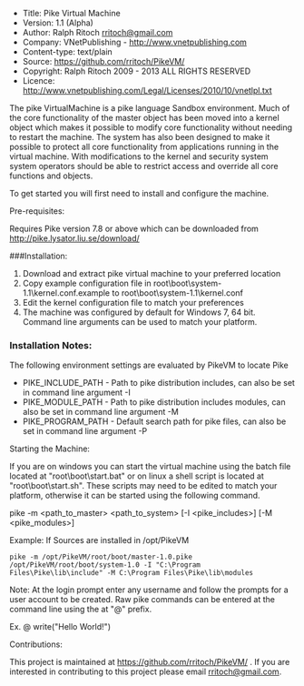 * Title: Pike Virtual Machine
* Version: 1.1 (Alpha)
* Author: Ralph Ritoch <rritoch@gmail.com>
* Company: VNetPublishing - http://www.vnetpublishing.com 
* Content-type: text/plain
* Source: https://github.com/rritoch/PikeVM/
* Copyright:  Ralph Ritoch 2009 - 2013 ALL RIGHTS RESERVED
* Licence: http://www.vnetpublishing.com/Legal/Licenses/2010/10/vnetlpl.txt

The pike VirtualMachine is a pike language Sandbox environment. Much of the
core functionality of the master object has been moved into a kernel object 
which makes it possible to modify core functionality without needing to restart 
the machine. The system has also been designed to make it possible to protect 
all core functionality from applications running in the virtual machine. With 
modifications to the kernel and security system system operators should be able 
to restrict access and override all core functions and objects.  
 
To get started you will first need to install and configure the machine. 

Pre-requisites:

  Requires Pike version 7.8 or above which can be downloaded 
  from http://pike.lysator.liu.se/download/

###Installation:

1. Download and extract pike virtual machine to your preferred location
2. Copy example configuration file in root\boot\system-1.1\kernel.conf.example
 to root\boot\system-1.1\kernel.conf
3. Edit the kernel configuration file to match your preferences
4. The machine was configured by default for Windows 7, 64 bit. Command line 
arguments can be used to match your platform.

### Installation Notes:

The following environment settings are evaluated by PikeVM to locate Pike

* PIKE_INCLUDE_PATH - Path to pike distribution includes, can also be set in command line argument -I
* PIKE_MODULE_PATH - Path to pike distribution includes modules, can also be set in command line argument -M
* PIKE_PROGRAM_PATH - Default search path for pike files, can also be set in command line argument -P



Starting the Machine:

If you are on windows you can start the virtual machine using the
batch file located at "root\boot\start.bat" or on linux a shell script is located at "root\boot\start.sh". 
These scripts may need to be edited to match your platform, otherwise it can be started
using the following command.

pike -m &#60;path_to_master&#62; &#60;path_to_system&#62; [-I &#60;pike_includes&#62;] [-M &#60;pike_modules&#62;]

Example: If Sources are installed in /opt/PikeVM

```
pike -m /opt/PikeVM/root/boot/master-1.0.pike /opt/PikeVM/root/boot/system-1.0 -I "C:\Program Files\Pike\lib\include" -M C:\Program Files\Pike\lib\modules
```

Note: At the login prompt enter any username and follow the prompts for a user account to be created. Raw pike 
commands can be entered at the command line using the at "@" prefix. 

Ex.
  @ write("Hello World!")

Contributions:

This project is maintained at https://github.com/rritoch/PikeVM/ .  If you are
interested in contributing to this project please email rritoch@gmail.com.     

